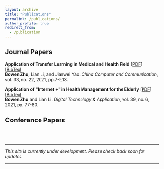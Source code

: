 ```yaml
---
layout: archive
title: "Publications"
permalink: /publications/
author_profile: true
redirect_from:
  - /publication
---
```

<!--
{% if author.googlescholar %}
  You can also find my articles on <u><a href="{{author.googlescholar}}">my Google Scholar profile</a>.</u>
{% endif %}

{% include base_path %}

## Papers

### 2021
-->

## Journal Papers
**Application of Transfer Learning in Medical and Health Field**
[<a href="https://oversea.cnki.net/KCMS/detail/detail.aspx?dbcode=CJFD&dbname=CJFDLAST2022&filename=XXDL202122004&uniplatform=OVERSEA&v=7O4b8B96KkzRgvQQpZTWHRns3OGjr6HQsk46YgvO93vZlaa8OptYSOemRjIr8K_A" target="_blank">PDF</a>]
[[BibTex](../files/BibTex/zhu2021transfer.bib)]\
**Bowen Zhu**, Lian Li, and Jianwei Yao. 
*China Computer and Communication*, vol. 33, no. 22, 2021, pp.7-9,13.

**Application of "Internet +" in Health Management for the Elderly**
[<a href="https://oversea.cnki.net/KCMS/detail/detail.aspx?dbcode=CJFD&dbname=CJFDLAST2021&filename=SZJT202106025&uniplatform=OVERSEA&v=w1sbZvc5fwDlQFEW369M6xQyY76atSJl0cdLziyXZO9QEsOOA-A9XiUQ-cRwx_9Z" target="_blank">PDF</a>]
[[BibTex](../files/BibTex/zhu2021internetplus.bib)]\
**Bowen Zhu** and Lian Li.
*Digital Technology & Application*, vol. 39, no. 6, 2021, pp. 77-80.


## Conference Papers


<br>
<br>
<hr>

*This site is currently under development. Please check back soon for updates.*

<hr>
